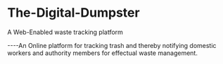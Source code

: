 # The-Digital-Dumpster
A Web-Enabled waste tracking platform

----An Online platform for tracking trash and thereby notifying domestic workers and authority members for effectual waste management.

